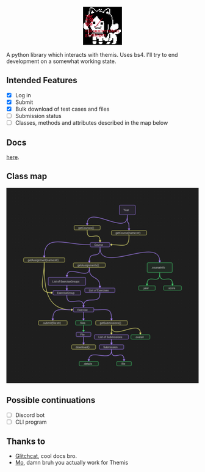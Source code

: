 <p align="center">
  <img src="docs/img/rugemmie.gif" />  
</p>

A python library which interacts with themis. Uses bs4. I'll try to end development on a somewhat working state. 

## Intended Features
* [x] Log in  
* [x] Submit
* [x] Bulk download of test cases and files
* [ ] Submission status
* [ ] Classes, methods and attributes described in the map below

## Docs
[here](http://temmies.rtfd.io/).

## Class map
![map](images/roadmap.png)

## Possible continuations
* [ ] Discord bot
* [ ] CLI program

## Thanks to
* [Glitchcat](https://glitchcat.github.io/themis-api/), cool docs bro.
* [Mo](https://github.com/Stylo2k), damn bruh you actually work for Themis